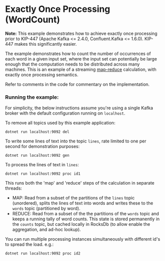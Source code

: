 # Exactly Once Processing (WordCount)

**Note:** This example demonstrates how to achieve exactly once processing prior to KIP-447 (Apache Kafka <= 2.4.0, Confluent.Kafka <= 1.6.0). KIP-447 makes this significantly easier. 

The example demonstrates how to count the number of occurrences of each word in a given input set, where the input set can potentially be large enough that the computation needs to be distributed across many machines. This is an example of a streaming [map-reduce](https://en.wikipedia.org/wiki/MapReduce) calculation, with exactly once processing semantics.

Refer to comments in the code for commentary on the implementation. 


### Running the example:

For simplicity, the below instructions assume you're using a single Kafka broker with the default configuration running on `localhost`.

To remove all topics used by this example application:

```
dotnet run localhost:9092 del
```

To write some lines of text into the topic `lines`, rate limited to one per second for demonstration purposes:

```
dotnet run localhost:9092 gen
```

To process the lines of text in `lines`:

```
dotnet run localhost:9092 proc id1
```

This runs both the 'map' and 'reduce' steps of the calculation in separate threads:
- MAP: Read from a subset of the partitions of the `lines` topic (unordered), splits the lines of text into words and writes these to the `words` topic (partitioned by word).
- REDUCE: Read from a subset of the the partitions of the `words` topic and keeps a running tally of word counts. This state is stored permanently in the `counts` topic, but cached locally in RocksDb (to allow enable the aggregation, and ad-hoc lookup).

You can run multiple processing instances simultaneously with different id's to spread the load. e.g.:

```
dotnet run localhost:9092 proc id2
```

